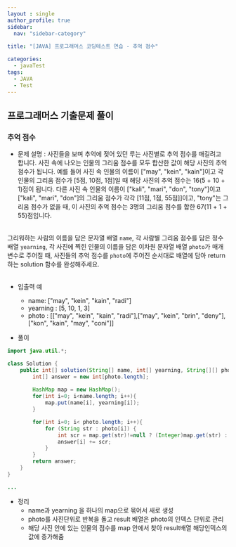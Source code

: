 ```yaml
---
layout : single
author_profile: true
sidebar: 
  nav: "sidebar-category"
  
title: "[JAVA] 프로그래머스 코딩테스트 연습 - 추억 점수"

categories:
  - javaTest
tags:
  - JAVA
  - Test
---
```

	
## 프로그래머스 기출문제 풀이

### 추억 점수 

- 문제 설명 : 사진들을 보며 추억에 젖어 있던 루는 사진별로 추억 점수를 매길려고 합니다. 사진 속에 나오는 인물의 그리움 점수를 모두 합산한 값이 해당 사진의 추억 점수가 됩니다. 예를 들어 사진 속 인물의 이름이 ["may", "kein", "kain"]이고 각 인물의 그리움 점수가 [5점, 10점, 1점]일 때 해당 사진의 추억 점수는 16(5 + 10 + 1)점이 됩니다. 다른 사진 속 인물의 이름이 ["kali", "mari", "don", "tony"]이고 ["kali", "mari", "don"]의 그리움 점수가 각각 [11점, 1점, 55점]]이고, "tony"는 그리움 점수가 없을 때, 이 사진의 추억 점수는 3명의 그리움 점수를 합한 67(11 + 1 + 55)점입니다. <br><br>

그리워하는 사람의 이름을 담은 문자열 배열  `name`, 각 사람별 그리움 점수를 담은 정수 배열  `yearning`, 각 사진에 찍힌 인물의 이름을 담은 이차원 문자열 배열  `photo`가 매개변수로 주어질 때, 사진들의 추억 점수를  `photo`에 주어진 순서대로 배열에 담아 return하는 solution 함수를 완성해주세요.<br><br>

- 입출력 예
	- name: ["may", "kein", "kain", "radi"]
	- yearning : [5, 10, 1, 3]
	- photo : [["may", "kein", "kain", "radi"],["may", "kein", "brin", "deny"], ["kon", "kain", "may", "coni"]]

- 풀이

``` java
import java.util.*;

class Solution {
    public int[] solution(String[] name, int[] yearning, String[][] photo) {
        int[] answer = new int[photo.length];
        
        HashMap map = new HashMap();
        for(int i=0; i<name.length; i++){
            map.put(name[i], yearning[i]);
        }

        for(int i=0; i< photo.length; i++){
            for (String str : photo[i]) {
                int scr = map.get(str)!=null ? (Integer)map.get(str) : 0;
                answer[i] += scr;
            }
        }
        return answer;
    }
}

...
```

- 정리<br> 
	- name과 yearning 을 하나의 map으로 묶어서 새로 생성<br>
	- photo를 사진단위로 반복을 돌고 result 배열은 photo의 인덱스 단위로 관리<br>
	- 해당 사진 안에 있는 인물의 점수를 map 안에서 찾아 result배열 해당인덱스의 값에 증가해줌<br><br>

